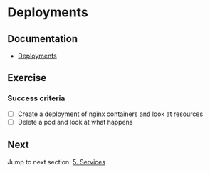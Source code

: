 # Deployments

## Documentation

- [Deployments](https://kubernetes.io/docs/concepts/workloads/controllers/deployment/)

## Exercise

### Success criteria

- [ ] Create a deployment of nginx containers and look at resources
- [ ] Delete a pod and look at what happens

## Next

Jump to next section: [5. Services](5-services.md)
